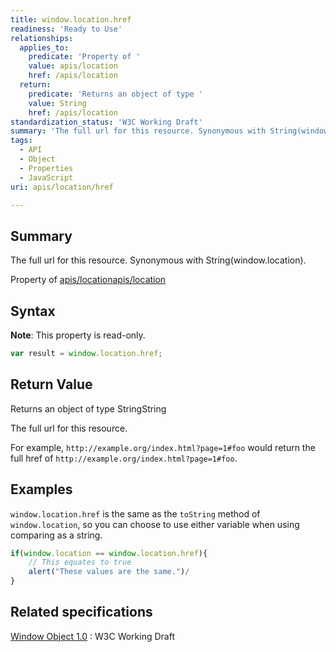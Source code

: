 ```yaml
---
title: window.location.href
readiness: 'Ready to Use'
relationships:
  applies_to:
    predicate: 'Property of '
    value: apis/location
    href: /apis/location
  return:
    predicate: 'Returns an object of type '
    value: String
    href: /apis/location
standardization_status: 'W3C Working Draft'
summary: 'The full url for this resource. Synonymous with String(window.location).'
tags:
  - API
  - Object
  - Properties
  - JavaScript
uri: apis/location/href

---
```

## Summary

The full url for this resource. Synonymous with String(window.location).

Property of [apis/location](/apis/location)[apis/location](/apis/location)

## Syntax

**Note**: This property is read-only.

``` js
var result = window.location.href;
```

## Return Value

Returns an object of type StringString

The full url for this resource.

For example, `http://example.org/index.html?page=1#foo` would return the full href of `http://example.org/index.html?page=1#foo`.

## Examples

`window.location.href` is the same as the `toString` method of `window.location`, so you can choose to use either variable when using comparing as a string.

``` js
if(window.location == window.location.href){
    // This equates to true
    alert("These values are the same.")/
}
```

## Related specifications

[Window Object 1.0](http://www.w3.org/TR/Window/)
:   W3C Working Draft
